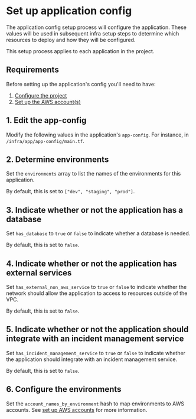 # Set up application config

The application config setup process will configure the application. These values will be used in subsequent infra setup steps to determine which resources to deploy and how they will be configured.

This setup process applies to each application in the project.

## Requirements

Before setting up the application's config you'll need to have:

1. [Configure the project](/infra/project-config/main.tf)
2. [Set up the AWS account(s)](./set-up-aws-accounts.md)

## 1. Edit the app-config

Modify the following values in the application's `app-config`. For instance, in `/infra/app/app-config/main.tf`.

## 2. Determine environments

Set the `environments` array to list the names of the environments for this application.

By default, this is set to `["dev", "staging", "prod"]`.

## 3. Indicate whether or not the application has a database

Set `has_database` to `true` or `false` to indicate whether a database is needed.

By default, this is set to `false`.

## 4. Indicate whether or not the application has external services

Set `has_external_non_aws_service` to `true` or `false` to indicate whether the network should allow the application to access to resources outside of the VPC.

By default, this is set to `false`.

## 5. Indicate whether or not the application should integrate with an incident management service

Set `has_incident_management_service` to `true` or `false` to indicate whether the application should integrate with an incident management service.

By default, this is set to `false`.

## 6. Configure the environments

Set the `account_names_by_environment` hash to map environments to AWS accounts. See [set up AWS accounts](./set-up-aws-accounts.md) for more information.
